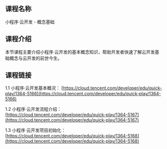 ## 课程名称
小程序·云开发 - 概念基础

## 课程介绍
本节课程主要介绍小程序·云开发的基本概念知识，帮助开发者快速了解云开发基础概念与云开发的前世今生。

## 课程链接

1.1 小程序·云开发基本概况：
[https://cloud.tencent.com/developer/edu/quick-play/1364-5166](https://cloud.tencent.com/developer/edu/quick-play/1364-5166)

1.2 小程序·云开发流程介绍：
[https://cloud.tencent.com/developer/edu/quick-play/1364-5167](https://cloud.tencent.com/developer/edu/quick-play/1364-5167)

1.3 小程序·云开发项目初始化：
[https://cloud.tencent.com/developer/edu/quick-play/1364-5168](https://cloud.tencent.com/developer/edu/quick-play/1364-5168)
